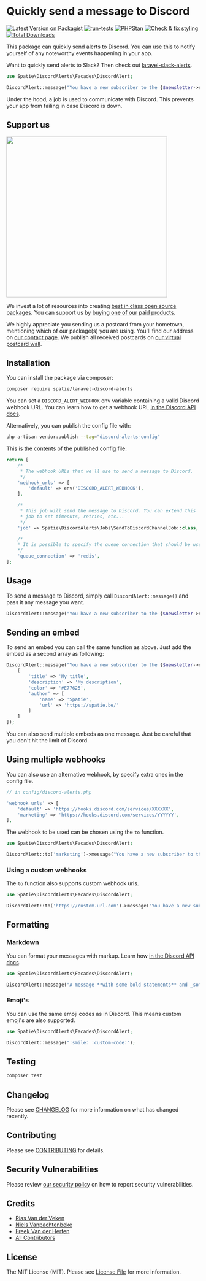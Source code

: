 # Quickly send a message to Discord

[![Latest Version on Packagist](https://img.shields.io/packagist/v/spatie/laravel-discord-alerts.svg?style=flat-square)](https://packagist.org/packages/spatie/laravel-discord-alerts)
[![run-tests](https://github.com/spatie/laravel-discord-alerts/actions/workflows/run-tests.yml/badge.svg)](https://github.com/spatie/laravel-discord-alerts/actions/workflows/run-tests.yml)
[![PHPStan](https://github.com/spatie/laravel-discord-alerts/actions/workflows/phpstan.yml/badge.svg)](https://github.com/spatie/laravel-discord-alerts/actions/workflows/phpstan.yml)
[![Check & fix styling](https://github.com/spatie/laravel-discord-alerts/actions/workflows/php-cs-fixer.yml/badge.svg)](https://github.com/spatie/laravel-discord-alerts/actions/workflows/php-cs-fixer.yml)
[![Total Downloads](https://img.shields.io/packagist/dt/spatie/laravel-discord-alerts.svg?style=flat-square)](https://packagist.org/packages/spatie/laravel-discord-alerts)

This package can quickly send alerts to Discord. You can use this to notify yourself of any noteworthy events happening in your app. 

Want to quickly send alerts to Slack? Then check out [laravel-slack-alerts](https://github.com/spatie/laravel-slack-alerts).

```php
use Spatie\DiscordAlerts\Facades\DiscordAlert;

DiscordAlert::message("You have a new subscriber to the {$newsletter->name} newsletter!");
```

Under the hood, a job is used to communicate with Discord. This prevents your app from failing in case Discord is down.

## Support us

[<img src="https://github-ads.s3.eu-central-1.amazonaws.com/laravel-discord-alerts.jpg?t=1" width="419px" />](https://spatie.be/github-ad-click/laravel-discord-alerts)

We invest a lot of resources into creating [best in class open source packages](https://spatie.be/open-source). You can support us by [buying one of our paid products](https://spatie.be/open-source/support-us).

We highly appreciate you sending us a postcard from your hometown, mentioning which of our package(s) you are using. You'll find our address on [our contact page](https://spatie.be/about-us). We publish all received postcards on [our virtual postcard wall](https://spatie.be/open-source/postcards).

## Installation

You can install the package via composer:

```bash
composer require spatie/laravel-discord-alerts
```

You can set a `DISCORD_ALERT_WEBHOOK` env variable containing a valid Discord webhook URL. You can learn how to get a webhook URL [in the Discord API docs](https://support.discord.com/hc/en-us/articles/228383668-Intro-to-Webhooks).


Alternatively, you can publish the config file with:

```bash
php artisan vendor:publish --tag="discord-alerts-config"
```

This is the contents of the published config file:

```php
return [
    /*
     * The webhook URLs that we'll use to send a message to Discord.
     */
    'webhook_urls' => [
        'default' => env('DISCORD_ALERT_WEBHOOK'),
    ],

    /*
     * This job will send the message to Discord. You can extend this
     * job to set timeouts, retries, etc...
     */
    'job' => Spatie\DiscordAlerts\Jobs\SendToDiscordChannelJob::class,

    /*
    * It is possible to specify the queue connection that should be used to send the alert.
    */
    'queue_connection' => 'redis',
];

```

## Usage

To send a message to Discord, simply call `DiscordAlert::message()` and pass it any message you want.

```php
DiscordAlert::message("You have a new subscriber to the {$newsletter->name} newsletter!");
```

## Sending an embed

To send an embed you can call the same function as above. Just add the embed as a second array as following:

```php
DiscordAlert::message("You have a new subscriber to the {$newsletter->name} newsletter!", [
    [
        'title' => 'My title',
        'description' => 'My description',
        'color' => '#E77625',
        'author' => [
            'name' => 'Spatie',
            'url' => 'https://spatie.be/'
        ]    
    ]
]);
```

You can also send multiple embeds as one message. Just be careful that you don't hit the limit of Discord.

## Using multiple webhooks

You can also use an alternative webhook, by specify extra ones in the config file.

```php
// in config/discord-alerts.php

'webhook_urls' => [
    'default' => 'https://hooks.discord.com/services/XXXXXX',
    'marketing' => 'https://hooks.discord.com/services/YYYYYY',
],
```

The webhook to be used can be chosen using the `to` function.

```php
use Spatie\DiscordAlerts\Facades\DiscordAlert;

DiscordAlert::to('marketing')->message("You have a new subscriber to the {$newsletter->name} newsletter!");
```

### Using a custom webhooks

The `to` function also supports custom webhook urls.

```php
use Spatie\DiscordAlerts\Facades\DiscordAlert;

DiscordAlert::to('https://custom-url.com')->message("You have a new subscriber to the {$newsletter->name} newsletter!");
```

## Formatting

### Markdown
You can format your messages with markup. Learn how [in the Discord API docs](https://support.discord.com/hc/en-us/articles/210298617-Markdown-Text-101-Chat-Formatting-Bold-Italic-Underline-).

```php
use Spatie\DiscordAlerts\Facades\DiscordAlert;

DiscordAlert::message("A message **with some bold statements** and _some italicized text_.");
```

### Emoji's

You can use the same emoji codes as in Discord. This means custom emoji's are also supported.
```php
use Spatie\DiscordAlerts\Facades\DiscordAlert;

DiscordAlert::message(":smile: :custom-code:");
```

## Testing

```bash
composer test
```

## Changelog

Please see [CHANGELOG](CHANGELOG.md) for more information on what has changed recently.

## Contributing

Please see [CONTRIBUTING](https://github.com/spatie/.github/blob/main/CONTRIBUTING.md) for details.

## Security Vulnerabilities

Please review [our security policy](../../security/policy) on how to report security vulnerabilities.

## Credits

- [Rias Van der Veken](https://github.com/Riasvdv)
- [Niels Vanpachtenbeke](https://github.com/Nielsvanpach)
- [Freek Van der Herten](https://github.com/freekmurze)
- [All Contributors](../../contributors)

## License

The MIT License (MIT). Please see [License File](LICENSE.md) for more information.

